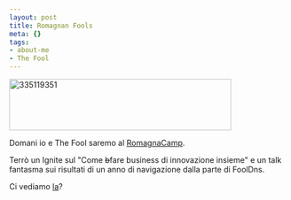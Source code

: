 ```yaml
--- 
layout: post
title: Romagnan Fools
meta: {}
tags: 
- about-me
- The Fool
---
```

<img src="http://www.lastknight.com/download//2009/09/335119351.png" alt="335119351" title="335119351" width="400" height="93" class="aligncenter size-full wp-image-1551" />
  
Domani io e The Fool saremo al [RomagnaCamp][1].  
  
Terrò un Ignite sul "Come <s>b</s>fare business di innovazione insieme" e un talk fantasma sui risultati di un anno di navigazione dalla parte di FoolDns.  
  
Ci vediamo [la][1]?  
  
[1]: http://romagnacamp.org  
